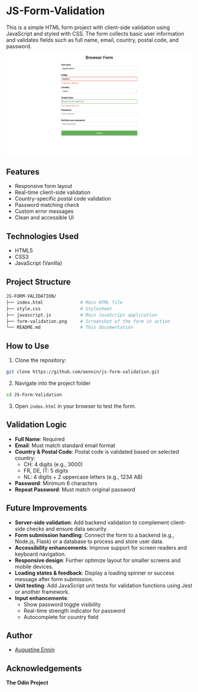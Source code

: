# JS-Form-Validation
This is a simple HTML form project with client-side validation using JavaScript and styled with CSS. The form collects basic user information and validates fields such as full name, email, country, postal code, and password.
![Form Validation Screenshot](/form-validation.png)

## Features
- Responsive form layout
- Real-time client-side validation
- Country-specific postal code validation
- Password matching check
- Custom error messages
- Clean and accessible UI

## Technologies Used
- HTML5
- CSS3
- JavaScript (Vanilla)

## Project Structure
```bash
JS-FORM-VALIDATION/
├── index.html              # Main HTML file
├── style.css               # Stylesheet
├── javascript.js           # Main JavaScript application
├── form-validation.png     # Screenshot of the form in action
└── README.md               # This documentation
```
## How to Use
1. Clone the repository:
```bash
git clone https://github.com/aennin/js-form-validation.git
```
2. Navigate into the project folder
```bash
cd JS-Form-Validation
```
3. Open `index.html` in your browser to test the form.

## Validation Logic
- **Full Name**: Required
- **Email**: Must match standard email format
- **Country & Postal Code**: Postal code is validated based on selected country:
    - CH: 4 digits (e.g., 3000)
    - FR, DE, IT: 5 digits
    - NL: 4 digits + 2 uppercase letters (e.g., 1234 AB)
- **Password**: Minimum 6 characters
- **Repeat Password**: Must match original password

## Future Improvements
- **Server-side validation**: Add backend validation to complement client-side checks and ensure data security.
- **Form submission handling**: Connect the form to a backend (e.g., Node.js, Flask) or a database to process and store user data.
- **Accessibility enhancements**: Improve support for screen readers and keyboard navigation.
- **Responsive design**: Further optimize layout for smaller screens and mobile devices.
- **Loading states & feedback**: Display a loading spinner or success message after form submission.
- **Unit testing**: Add JavaScript unit tests for validation functions using Jest or another framework.
- **Input enhancements**:
  - Show password toggle visibility
  - Real-time strength indicator for password
  - Autocomplete for country field

## Author
- [Augustine Ennin](https://github.com/aennin)

## Acknowledgements
**The Odin Project**